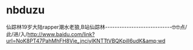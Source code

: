 # nbduzu
仙踪林19岁大陆rapper潮水老狼,B站仙踪林----------------------------🤓🤓点/此/进/入/http://www.baidu.com/link?url=NoK8PT47PahMhFH8Vie_jnciyIKNTTtVBQKpill6udK&amp;wd
